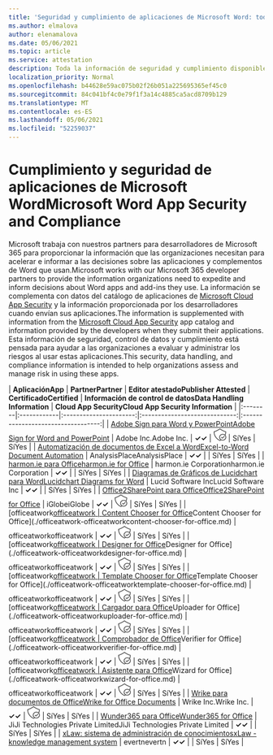 ```yaml
---
title: 'Seguridad y cumplimiento de aplicaciones de Microsoft Word: todas las aplicaciones'
ms.author: elmalova
author: elenamalova
ms.date: 05/06/2021
ms.topic: article
ms.service: attestation
description: Toda la información de seguridad y cumplimiento disponible para todas las aplicaciones de Microsoft Word.
localization_priority: Normal
ms.openlocfilehash: b44628e59ac075b02f26b051a225695365ef45c0
ms.sourcegitcommit: 84c041bf4c0e79f1f3a14c4885ca5acd8709b129
ms.translationtype: MT
ms.contentlocale: es-ES
ms.lasthandoff: 05/06/2021
ms.locfileid: "52259037"
---
```

# <a name="microsoft-word-app-security-and-compliance"></a><span data-ttu-id="60365-103">Cumplimiento y seguridad de aplicaciones de Microsoft Word</span><span class="sxs-lookup"><span data-stu-id="60365-103">Microsoft Word App Security and Compliance</span></span>

<span data-ttu-id="60365-104">Microsoft trabaja con nuestros partners para desarrolladores de Microsoft 365 para proporcionar la información que las organizaciones necesitan para acelerar e informar a las decisiones sobre las aplicaciones y complementos de Word que usan.</span><span class="sxs-lookup"><span data-stu-id="60365-104">Microsoft works with our Microsoft 365 developer partners to provide the information organizations need to expedite and inform decisions about Word apps and add-ins they use.</span></span> <span data-ttu-id="60365-105">La información se complementa con datos del catálogo de aplicaciones de [Microsoft Cloud App Security](https://www.microsoft.com/en-us/enterprise-mobility-security/cloud-app-security) y la información proporcionada por los desarrolladores cuando envían sus aplicaciones.</span><span class="sxs-lookup"><span data-stu-id="60365-105">The information is supplemented with information from the [Microsoft Cloud App Security](https://www.microsoft.com/en-us/enterprise-mobility-security/cloud-app-security) app catalog and information provided by the developers when they submit their applications.</span></span> <span data-ttu-id="60365-106">Esta información de seguridad, control de datos y cumplimiento está pensada para ayudar a las organizaciones a evaluar y administrar los riesgos al usar estas aplicaciones.</span><span class="sxs-lookup"><span data-stu-id="60365-106">This security, data handling, and compliance information is intended to help organizations assess and manage risk in using these apps.</span></span>

| <span data-ttu-id="60365-107">**Aplicación**</span><span class="sxs-lookup"><span data-stu-id="60365-107">**App**</span></span> | <span data-ttu-id="60365-108">**Partner**</span><span class="sxs-lookup"><span data-stu-id="60365-108">**Partner**</span></span> | <span data-ttu-id="60365-109">**Editor atestado**</span><span class="sxs-lookup"><span data-stu-id="60365-109">**Publisher Attested**</span></span> | <span data-ttu-id="60365-110">**Certificado**</span><span class="sxs-lookup"><span data-stu-id="60365-110">**Certified**</span></span> | <span data-ttu-id="60365-111">**Información de control de datos**</span><span class="sxs-lookup"><span data-stu-id="60365-111">**Data Handling Information**</span></span> | <span data-ttu-id="60365-112">**Cloud App Security**</span><span class="sxs-lookup"><span data-stu-id="60365-112">**Cloud App Security Information**</span></span> |
|:--------|:------------|:----------------------:|:-----------------------------:|:----------------------------------:|
| [<span data-ttu-id="60365-113">Adobe Sign para Word y PowerPoint</span><span class="sxs-lookup"><span data-stu-id="60365-113">Adobe Sign for Word and PowerPoint</span></span>](./adobe-inc-sign-for-word-and-powerpoint.md) | <span data-ttu-id="60365-114">Adobe Inc.</span><span class="sxs-lookup"><span data-stu-id="60365-114">Adobe Inc.</span></span> | <span data-ttu-id="60365-115">**✓**</span><span class="sxs-lookup"><span data-stu-id="60365-115">**✓**</span></span> | <img alt="Certified application badge" src="../media/certified-badge.png" height="25" width="25" /> | <span data-ttu-id="60365-116">Sí</span><span class="sxs-lookup"><span data-stu-id="60365-116">Yes</span></span> | <span data-ttu-id="60365-117">Sí</span><span class="sxs-lookup"><span data-stu-id="60365-117">Yes</span></span> |
| [<span data-ttu-id="60365-118">Automatización de documentos de Excel a Word</span><span class="sxs-lookup"><span data-stu-id="60365-118">Excel-to-Word Document Automation</span></span>](./analysisplace-excel-to-word-document-automation.md) | <span data-ttu-id="60365-119">AnalysisPlace</span><span class="sxs-lookup"><span data-stu-id="60365-119">AnalysisPlace</span></span> | <span data-ttu-id="60365-120">**✓**</span><span class="sxs-lookup"><span data-stu-id="60365-120">**✓**</span></span> |  | <span data-ttu-id="60365-121">Sí</span><span class="sxs-lookup"><span data-stu-id="60365-121">Yes</span></span> | <span data-ttu-id="60365-122">Sí</span><span class="sxs-lookup"><span data-stu-id="60365-122">Yes</span></span> |
| [<span data-ttu-id="60365-123">harmon.ie para Office</span><span class="sxs-lookup"><span data-stu-id="60365-123">harmon.ie for Office</span></span>](./harmonie-corporation-for-office.md) | <span data-ttu-id="60365-124">harmon.ie Corporation</span><span class="sxs-lookup"><span data-stu-id="60365-124">harmon.ie Corporation</span></span> | <span data-ttu-id="60365-125">**✓**</span><span class="sxs-lookup"><span data-stu-id="60365-125">**✓**</span></span> |  | <span data-ttu-id="60365-126">Sí</span><span class="sxs-lookup"><span data-stu-id="60365-126">Yes</span></span> | <span data-ttu-id="60365-127">Sí</span><span class="sxs-lookup"><span data-stu-id="60365-127">Yes</span></span> |
| [<span data-ttu-id="60365-128">Diagramas de Gráficos de Lucidchart para Word</span><span class="sxs-lookup"><span data-stu-id="60365-128">Lucidchart Diagrams for Word</span></span>](./lucid-software-inc-lucidchart-diagrams-for-word.md) | <span data-ttu-id="60365-129">Lucid Software Inc</span><span class="sxs-lookup"><span data-stu-id="60365-129">Lucid Software Inc</span></span> | <span data-ttu-id="60365-130">**✓**</span><span class="sxs-lookup"><span data-stu-id="60365-130">**✓**</span></span> |  | <span data-ttu-id="60365-131">Sí</span><span class="sxs-lookup"><span data-stu-id="60365-131">Yes</span></span> | <span data-ttu-id="60365-132">Sí</span><span class="sxs-lookup"><span data-stu-id="60365-132">Yes</span></span> |
| [<span data-ttu-id="60365-133">Office2SharePoint para Office</span><span class="sxs-lookup"><span data-stu-id="60365-133">Office2SharePoint for Office</span></span>](./iglobe-office2sharepoint-for-office.md) | <span data-ttu-id="60365-134">iGlobe</span><span class="sxs-lookup"><span data-stu-id="60365-134">iGlobe</span></span> | <span data-ttu-id="60365-135">**✓**</span><span class="sxs-lookup"><span data-stu-id="60365-135">**✓**</span></span> | <img alt="Certified application badge" src="../media/certified-badge.png" height="25" width="25" /> | <span data-ttu-id="60365-136">Sí</span><span class="sxs-lookup"><span data-stu-id="60365-136">Yes</span></span> | <span data-ttu-id="60365-137">Sí</span><span class="sxs-lookup"><span data-stu-id="60365-137">Yes</span></span> |
| <span data-ttu-id="60365-138">[officeatwork</span><span class="sxs-lookup"><span data-stu-id="60365-138">[officeatwork</span></span> | <span data-ttu-id="60365-139">Content Chooser for Office](./officeatwork-officeatworkcontent-chooser-for-office.md)</span><span class="sxs-lookup"><span data-stu-id="60365-139">Content Chooser for Office](./officeatwork-officeatworkcontent-chooser-for-office.md)</span></span> | <span data-ttu-id="60365-140">officeatwork</span><span class="sxs-lookup"><span data-stu-id="60365-140">officeatwork</span></span> | <span data-ttu-id="60365-141">**✓**</span><span class="sxs-lookup"><span data-stu-id="60365-141">**✓**</span></span> | <img alt="Certified application badge" src="../media/certified-badge.png" height="25" width="25" /> | <span data-ttu-id="60365-142">Sí</span><span class="sxs-lookup"><span data-stu-id="60365-142">Yes</span></span> | <span data-ttu-id="60365-143">Sí</span><span class="sxs-lookup"><span data-stu-id="60365-143">Yes</span></span> |
| <span data-ttu-id="60365-144">[officeatwork</span><span class="sxs-lookup"><span data-stu-id="60365-144">[officeatwork</span></span> | <span data-ttu-id="60365-145">Designer for Office](./officeatwork-officeatworkdesigner-for-office.md)</span><span class="sxs-lookup"><span data-stu-id="60365-145">Designer for Office](./officeatwork-officeatworkdesigner-for-office.md)</span></span> | <span data-ttu-id="60365-146">officeatwork</span><span class="sxs-lookup"><span data-stu-id="60365-146">officeatwork</span></span> | <span data-ttu-id="60365-147">**✓**</span><span class="sxs-lookup"><span data-stu-id="60365-147">**✓**</span></span> | <img alt="Certified application badge" src="../media/certified-badge.png" height="25" width="25" /> | <span data-ttu-id="60365-148">Sí</span><span class="sxs-lookup"><span data-stu-id="60365-148">Yes</span></span> | <span data-ttu-id="60365-149">Sí</span><span class="sxs-lookup"><span data-stu-id="60365-149">Yes</span></span> |
| <span data-ttu-id="60365-150">[officeatwork</span><span class="sxs-lookup"><span data-stu-id="60365-150">[officeatwork</span></span> | <span data-ttu-id="60365-151">Template Chooser for Office](./officeatwork-officeatworktemplate-chooser-for-office.md)</span><span class="sxs-lookup"><span data-stu-id="60365-151">Template Chooser for Office](./officeatwork-officeatworktemplate-chooser-for-office.md)</span></span> | <span data-ttu-id="60365-152">officeatwork</span><span class="sxs-lookup"><span data-stu-id="60365-152">officeatwork</span></span> | <span data-ttu-id="60365-153">**✓**</span><span class="sxs-lookup"><span data-stu-id="60365-153">**✓**</span></span> | <img alt="Certified application badge" src="../media/certified-badge.png" height="25" width="25" /> | <span data-ttu-id="60365-154">Sí</span><span class="sxs-lookup"><span data-stu-id="60365-154">Yes</span></span> | <span data-ttu-id="60365-155">Sí</span><span class="sxs-lookup"><span data-stu-id="60365-155">Yes</span></span> |
| <span data-ttu-id="60365-156">[officeatwork</span><span class="sxs-lookup"><span data-stu-id="60365-156">[officeatwork</span></span> | <span data-ttu-id="60365-157">Cargador para Office](./officeatwork-officeatworkuploader-for-office.md)</span><span class="sxs-lookup"><span data-stu-id="60365-157">Uploader for Office](./officeatwork-officeatworkuploader-for-office.md)</span></span> | <span data-ttu-id="60365-158">officeatwork</span><span class="sxs-lookup"><span data-stu-id="60365-158">officeatwork</span></span> | <span data-ttu-id="60365-159">**✓**</span><span class="sxs-lookup"><span data-stu-id="60365-159">**✓**</span></span> | <img alt="Certified application badge" src="../media/certified-badge.png" height="25" width="25" /> | <span data-ttu-id="60365-160">Sí</span><span class="sxs-lookup"><span data-stu-id="60365-160">Yes</span></span> | <span data-ttu-id="60365-161">Sí</span><span class="sxs-lookup"><span data-stu-id="60365-161">Yes</span></span> |
| <span data-ttu-id="60365-162">[officeatwork</span><span class="sxs-lookup"><span data-stu-id="60365-162">[officeatwork</span></span> | <span data-ttu-id="60365-163">Comprobador de Office](./officeatwork-officeatworkverifier-for-office.md)</span><span class="sxs-lookup"><span data-stu-id="60365-163">Verifier for Office](./officeatwork-officeatworkverifier-for-office.md)</span></span> | <span data-ttu-id="60365-164">officeatwork</span><span class="sxs-lookup"><span data-stu-id="60365-164">officeatwork</span></span> | <span data-ttu-id="60365-165">**✓**</span><span class="sxs-lookup"><span data-stu-id="60365-165">**✓**</span></span> | <img alt="Certified application badge" src="../media/certified-badge.png" height="25" width="25" /> | <span data-ttu-id="60365-166">Sí</span><span class="sxs-lookup"><span data-stu-id="60365-166">Yes</span></span> | <span data-ttu-id="60365-167">Sí</span><span class="sxs-lookup"><span data-stu-id="60365-167">Yes</span></span> |
| <span data-ttu-id="60365-168">[officeatwork</span><span class="sxs-lookup"><span data-stu-id="60365-168">[officeatwork</span></span> | <span data-ttu-id="60365-169">Asistente para Office](./officeatwork-officeatworkwizard-for-office.md)</span><span class="sxs-lookup"><span data-stu-id="60365-169">Wizard for Office](./officeatwork-officeatworkwizard-for-office.md)</span></span> | <span data-ttu-id="60365-170">officeatwork</span><span class="sxs-lookup"><span data-stu-id="60365-170">officeatwork</span></span> | <span data-ttu-id="60365-171">**✓**</span><span class="sxs-lookup"><span data-stu-id="60365-171">**✓**</span></span> | <img alt="Certified application badge" src="../media/certified-badge.png" height="25" width="25" /> | <span data-ttu-id="60365-172">Sí</span><span class="sxs-lookup"><span data-stu-id="60365-172">Yes</span></span> | <span data-ttu-id="60365-173">Sí</span><span class="sxs-lookup"><span data-stu-id="60365-173">Yes</span></span> |
| [<span data-ttu-id="60365-174">Wrike para documentos de Office</span><span class="sxs-lookup"><span data-stu-id="60365-174">Wrike for Office Documents</span></span>](./wrike-inc-for-office-documents.md) | <span data-ttu-id="60365-175">Wrike Inc.</span><span class="sxs-lookup"><span data-stu-id="60365-175">Wrike Inc.</span></span> | <span data-ttu-id="60365-176">**✓**</span><span class="sxs-lookup"><span data-stu-id="60365-176">**✓**</span></span> | <img alt="Certified application badge" src="../media/certified-badge.png" height="25" width="25" /> | <span data-ttu-id="60365-177">Sí</span><span class="sxs-lookup"><span data-stu-id="60365-177">Yes</span></span> | <span data-ttu-id="60365-178">Sí</span><span class="sxs-lookup"><span data-stu-id="60365-178">Yes</span></span> |
| [<span data-ttu-id="60365-179">Wunder365 para Office</span><span class="sxs-lookup"><span data-stu-id="60365-179">Wunder365 for Office</span></span>](./jiji-technologies-private-limited-wunder365-for-office.md) | <span data-ttu-id="60365-180">JiJi Technologies Private Limited</span><span class="sxs-lookup"><span data-stu-id="60365-180">JiJi Technologies Private Limited</span></span> | <span data-ttu-id="60365-181">**✓**</span><span class="sxs-lookup"><span data-stu-id="60365-181">**✓**</span></span> |  | <span data-ttu-id="60365-182">Sí</span><span class="sxs-lookup"><span data-stu-id="60365-182">Yes</span></span> | <span data-ttu-id="60365-183">Sí</span><span class="sxs-lookup"><span data-stu-id="60365-183">Yes</span></span> |
| [<span data-ttu-id="60365-184">xLaw: sistema de administración de conocimientos</span><span class="sxs-lookup"><span data-stu-id="60365-184">xLaw - knowledge management system</span></span>](./evertn-xlaw-knowledge-management-system.md) | <span data-ttu-id="60365-185">evertn</span><span class="sxs-lookup"><span data-stu-id="60365-185">evertn</span></span> | <span data-ttu-id="60365-186">**✓**</span><span class="sxs-lookup"><span data-stu-id="60365-186">**✓**</span></span> |  | <span data-ttu-id="60365-187">Sí</span><span class="sxs-lookup"><span data-stu-id="60365-187">Yes</span></span> | <span data-ttu-id="60365-188">Sí</span><span class="sxs-lookup"><span data-stu-id="60365-188">Yes</span></span> |
